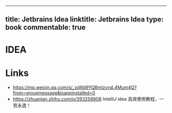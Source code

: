 
---
title: Jetbrains Idea
linktitle: Jetbrains Idea
type: book
commentable: true
---

# IDEA

# Links

- https://mp.weixin.qq.com/s/_jqWd9YQBmIzyrqL4Mum4Q?from=groupmessage&isappinstalled=0
- https://zhuanlan.zhihu.com/p/393258908 IntelliJ idea 高效使用教程，一劳永逸！

    
